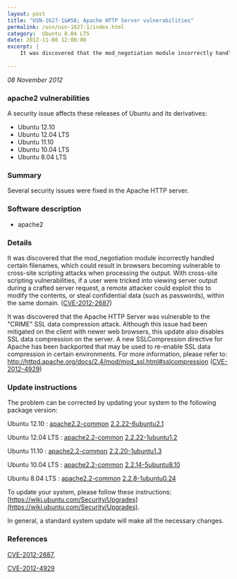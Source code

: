 ```yaml
---
layout: post
title: "USN-1627-1&#58; Apache HTTP Server vulnerabilities"
permalink: /usn/usn-1627-1/index.html
category:  Ubuntu 8.04 LTS
date: 2012-11-08 12:00:00
excerpt: |
    It was discovered that the mod_negotiation module incorrectly handled certain filenames, which could result in browsers becoming vulnerable to cross-site scripting attacks when processing the output. With cross-site scripting vulnerabilities, if a user were tricked into viewing server output during a crafted server request, a remote attacker could exploit this to modify the contents, or steal confidential data (such as passwords), within the same domain. ([CVE-2012-2687](http://people.ubuntu.com/~ubuntu-security/cve/CVE-2012-2687))
    
--- 
```

 
 

*08 November 2012*

### apache2 vulnerabilities

A security issue affects these releases of Ubuntu and its derivatives:

* Ubuntu 12.10
* Ubuntu 12.04 LTS
* Ubuntu 11.10
* Ubuntu 10.04 LTS
* Ubuntu 8.04 LTS

### Summary

Several security issues were fixed in the Apache HTTP server. 

### Software description

* apache2 

### Details

It was discovered that the mod_negotiation module incorrectly handled certain filenames, which could result in browsers becoming vulnerable to cross-site scripting attacks when processing the output. With cross-site scripting vulnerabilities, if a user were tricked into viewing server output during a crafted server request, a remote attacker could exploit this to modify the contents, or steal confidential data (such as passwords), within the same domain. ([CVE-2012-2687](http://people.ubuntu.com/~ubuntu-security/cve/CVE-2012-2687))

It was discovered that the Apache HTTP Server was vulnerable to the &quot;CRIME&quot; SSL data compression attack. Although this issue had been mitigated on the client with newer web browsers, this update also disables SSL data compression on the server. A new SSLCompression directive for Apache has been backported that may be used to re-enable SSL data compression in certain environments. For more information, please refer to: http://httpd.apache.org/docs/2.4/mod/mod_ssl.html#sslcompression ([CVE-2012-4929](http://people.ubuntu.com/~ubuntu-security/cve/CVE-2012-4929)) 

### Update instructions

The problem can be corrected by updating your system to the following package version:

Ubuntu 12.10
 : [apache2.2-common](https://launchpad.net/ubuntu/+source/apache2) <span> [2.2.22-6ubuntu2.1](https://launchpad.net/ubuntu/+source/apache2/2.2.22-6ubuntu2.1) </span> 

Ubuntu 12.04 LTS
 : [apache2.2-common](https://launchpad.net/ubuntu/+source/apache2) <span> [2.2.22-1ubuntu1.2](https://launchpad.net/ubuntu/+source/apache2/2.2.22-1ubuntu1.2) </span> 

Ubuntu 11.10
 : [apache2.2-common](https://launchpad.net/ubuntu/+source/apache2) <span> [2.2.20-1ubuntu1.3](https://launchpad.net/ubuntu/+source/apache2/2.2.20-1ubuntu1.3) </span> 

Ubuntu 10.04 LTS
 : [apache2.2-common](https://launchpad.net/ubuntu/+source/apache2) <span> [2.2.14-5ubuntu8.10](https://launchpad.net/ubuntu/+source/apache2/2.2.14-5ubuntu8.10) </span> 

Ubuntu 8.04 LTS
 : [apache2.2-common](https://launchpad.net/ubuntu/+source/apache2) <span> [2.2.8-1ubuntu0.24](https://launchpad.net/ubuntu/+source/apache2/2.2.8-1ubuntu0.24) </span> 

To update your system, please follow these instructions: [https://wiki.ubuntu.com/Security/Upgrades](https://wiki.ubuntu.com/Security/Upgrades).

In general, a standard system update will make all the necessary changes. 

### References

 
 [CVE-2012-2687](http://people.ubuntu.com/~ubuntu-security/cve/CVE-2012-2687), 

 [CVE-2012-4929](http://people.ubuntu.com/~ubuntu-security/cve/CVE-2012-4929)
 

